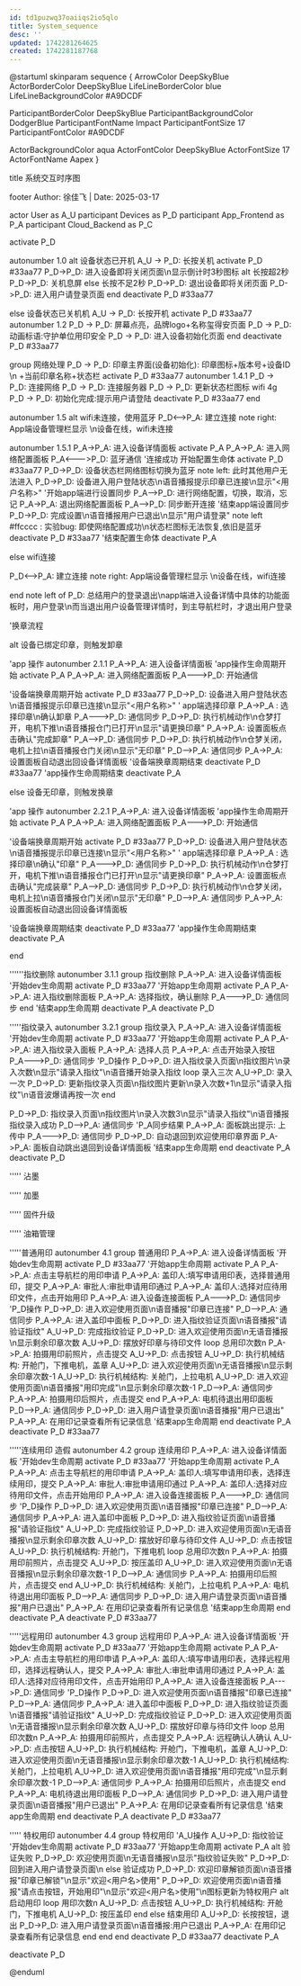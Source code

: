 ```yaml
---
id: td1puzwq37oaiiqs2io5qlo
title: System_sequence
desc: ''
updated: 1742281264625
created: 1742281187768
---
```


@startuml
skinparam sequence {
ArrowColor DeepSkyBlue
ActorBorderColor DeepSkyBlue
LifeLineBorderColor blue
LifeLineBackgroundColor #A9DCDF

ParticipantBorderColor DeepSkyBlue
ParticipantBackgroundColor DodgerBlue
ParticipantFontName Impact
ParticipantFontSize 17
ParticipantFontColor #A9DCDF

ActorBackgroundColor aqua
ActorFontColor DeepSkyBlue
ActorFontSize 17
ActorFontName Aapex
}

title 系统交互时序图

footer Author: 徐佳飞 | Date: 2025-03-17



actor User as A_U
participant Devices as P_D
participant App_Frontend as P_A
participant Cloud_Backend as P_C


activate P_D

autonumber 1.0
alt 设备状态已开机
A_U -> P_D: 长按关机
activate P_D #33aa77
P_D->P_D: 进入设备即将关闭页面\n显示倒计时3秒图标
  alt 长按超2秒
  P_D->P_D: 关机息屏
  else 长按不足2秒
    P_D->P_D: 退出设备即将关闭页面
    P_D->P_D: 进入用户请登录页面
  end
deactivate P_D #33aa77

else 设备状态已关机机
A_U -> P_D: 长按开机
activate P_D #33aa77
autonumber 1.2
P_D -> P_D: 屏幕点亮，品牌logo+名称玺得安页面
P_D -> P_D: 动画标语:守护单位用印安全
P_D -> P_D: 进入设备初始化页面
end
deactivate P_D #33aa77





group 网络处理
P_D -> P_D: 印章主界面(设备初始化): 印章图标+版本号+设备ID \n +当前印章名称+状态栏
activate P_D #33aa77
autonumber 1.4.1
P_D -> P_D: 连接网络
P_D -> P_D: 连接服务器
P_D -> P_D: 更新状态栏图标 wifi 4g
P_D -> P_D: 初始化完成:提示用户请登陆
deactivate P_D #33aa77
end


autonumber 1.5
alt wifi未连接，使用蓝牙
P_D<-->P_A: 建立连接
note right: App端设备管理栏显示 \n设备在线，wifi未连接

autonumber 1.5.1
P_A->P_A: 进入设备详情面板
activate P_A 
P_A->P_A: 进入网络配置面板
P_A<--->P_D: 蓝牙通信
'连接成功 开始配置生命体
activate P_D  #33aa77
P_D->P_D: 设备状态栏网络图标切换为蓝牙
note left: 此时其他用户无法进入
P_D->P_D: 设备进入用户登陆状态\n语音播报提示印章已连接\n显示"<用户名称>"
'开始app端进行设置同步
P_A-->P_D: 进行网络配置，切换，取消，忘记
P_A->P_A: 退出网络配置面板
P_A-->P_D: 同步断开连接
'结束app端设置同步
P_D->P_D: 完成设置\n语音播报用户已退出\n显示"用户请登录"
note left #ffcccc : 实验bug: 即使网络配置成功\n状态栏图标无法恢复,依旧是蓝牙
deactivate P_D #33aa77
'结束配置生命体
deactivate P_A

else wifi连接

P_D<-->P_A: 建立连接
note right: App端设备管理栏显示 \n设备在线，wifi连接

end
note left of P_D: 总结用户的登录退出\napp端进入设备详情中具体的功能面板时，用户登录\n而当退出用户设备管理详情时，到主导航栏时，才退出用户登录


'换章流程

alt 设备已绑定印章，则触发卸章

'app 操作
autonumber 2.1.1
P_A->P_A: 进入设备详情面板
'app操作生命周期开始
activate P_A 
P_A->P_A: 进入网络配置面板
P_A--->P_D: 开始通信

'设备端换章周期开始
activate P_D  #33aa77
P_D->P_D: 设备进入用户登陆状态\n语音播报提示印章已连接\n显示"<用户名称>"
' app端选择印章
P_A->P_A : 选择印章\n确认卸章
P_A--->P_D: 通信同步
P_D->P_D: 执行机械动作\n仓梦打开，电机下推\n语音播报仓门已打开\n显示"请更换印章"
P_A->P_A: 设置面板点击确认"完成卸章"
P_A-->P_D: 通信同步
P_D->P_D: 执行机械动作\n仓梦关闭，电机上拉\n语音播报仓门关闭\n显示"无印章"
P_D-->P_A: 通信同步
P_A->P_A: 设置面板自动退出回设备详情面板
'设备端换章周期结束
deactivate P_D #33aa77
'app操作生命周期结束
deactivate P_A 

else 设备无印章，则触发换章

'app 操作
autonumber 2.2.1
P_A->P_A: 进入设备详情面板
'app操作生命周期开始
activate P_A 
P_A->P_A: 进入网络配置面板
P_A--->P_D: 开始通信

'设备端换章周期开始
activate P_D  #33aa77
P_D->P_D: 设备进入用户登陆状态\n语音播报提示印章已连接\n显示"<用户名称>"
' app端选择印章
P_A->P_A : 选择印章\n确认"印章"
P_A--->P_D: 通信同步
P_D->P_D: 执行机械动作\n仓梦打开，电机下推\n语音播报仓门已打开\n显示"请更换印章"
P_A->P_A: 设置面板点击确认"完成装章"
P_A-->P_D: 通信同步
P_D->P_D: 执行机械动作\n仓梦关闭，电机上拉\n语音播报仓门关闭\n显示"无印章"
P_D-->P_A: 通信同步
P_A->P_A: 设置面板自动退出回设备详情面板

'设备端换章周期结束
deactivate P_D #33aa77
'app操作生命周期结束
deactivate P_A 

end


''''''指纹删除
autonumber 3.1.1
group 指纹删除
P_A->P_A: 进入设备详情面板
'开始dev生命周期
activate P_D #33aa77
'开始app生命周期
activate P_A 
P_A->P_A: 进入指纹删除面板
P_A->P_A: 选择指纹，确认删除
P_A--->P_D: 通信同步
end
'结束app生命周期
deactivate P_A
deactivate P_D

'''''指纹录入
autonumber 3.2.1
group 指纹录入
P_A->P_A: 进入设备详情面板
'开始dev生命周期
activate P_D #33aa77
'开始app生命周期
activate P_A 
P_A->P_A: 进入指纹录入面板
P_A->P_A: 选择人员
P_A->P_A: 点击开始录入按钮
P_A--->P_D: 通信同步
'P_D操作
P_D->P_D: 进入指纹录入页面\n指纹图片\n录入次数\n显示"请录入指纹"\n语音播开始录入指纹
  loop 录入三次
    A_U->P_D: 录入一次
    P_D->P_D: 更新指纹录入页面\n指纹图片更新\n录入次数+1\n显示"请录入指纹"\n语音波爆请再按一次
  end

P_D->P_D: 指纹录入页面\n指纹图片\n录入次数3\n显示"请录入指纹"\n语音播报指纹录入成功
P_D-->P_A: 通信同步
'P_A同步结果
P_A->P_A: 面板跳出提示: 上传中
P_A--->P_D: 通信同步
P_D->P_D: 自动退回到欢迎使用印章界面
P_A->P_A: 面板自动跳出退回到设备详情面板
'结束app生命周期
end
deactivate P_A
deactivate P_D

''''' 沾墨

''''' 加墨

''''' 固件升级

''''' 油箱管理

'''''普通用印
autonumber 4.1
group 普通用印
P_A->P_A: 进入设备详情面板
'开始dev生命周期
activate P_D  #33aa77
'开始app生命周期
activate P_A 
P_A->P_A: 点击主导航栏的用印申请
P_A->P_A: 盖印人:填写申请用印表，选择普通用印，提交
P_A->P_A: 审批人:审批申请用印通过
P_A->P_A: 盖印人:选择对应待用印文件，点击开始用印
P_A->P_A: 进入设备连接面板
P_A--->P_D: 通信同步
'P_D操作
P_D->P_D: 进入欢迎使用页面\n语音播报"印章已连接"
P_D-->P_A: 通信同步
P_A->P_A: 进入盖印中面板
P_D->P_D: 进入指纹验证页面\n语音播报"请验证指纹"
A_U->P_D: 完成指纹验证
P_D->P_D: 进入欢迎使用页面\n无语音播报\n显示剩余印章次数
A_U->P_D: 摆放好印章与待印文件
loop 总用印次数n
  P_A->P_A: 拍摄用印前照片，点击提交
  A_U->P_D: 点击按钮
  A_U->P_D: 执行机械结构: 开舱门，下推电机，盖章
  A_U->P_D: 进入欢迎使用页面\n无语音播报\n显示剩余印章次数-1
  A_U->P_D: 执行机械结构: 关舱门，上拉电机
  A_U->P_D: 进入欢迎使用页面\n语音播报"用印完成"\n显示剩余印章次数-1
  P_D-->P_A: 通信同步
  P_A->P_A: 拍摄用印后照片，点击提交
end
P_A->P_A: 电机待退出用印面板
P_D-->P_A: 通信同步
P_D->P_D: 进入用户请登录页面\n语音播报"用户已退出"
P_A->P_A: 在用印记录查看所有记录信息
'结束app生命周期
end
deactivate P_A
deactivate P_D #33aa77

'''''连续用印 造假
autonumber 4.2
group 连续用印
P_A->P_A: 进入设备详情面板
'开始dev生命周期
activate P_D #33aa77
'开始app生命周期
activate P_A 
P_A->P_A: 点击主导航栏的用印申请
P_A->P_A: 盖印人:填写申请用印表，选择连续用印，提交
P_A->P_A: 审批人:审批申请用印通过
P_A->P_A: 盖印人:选择对应待用印文件，点击开始用印
P_A->P_A: 进入设备连接面板
P_A--->P_D: 通信同步
'P_D操作
P_D->P_D: 进入欢迎使用页面\n语音播报"印章已连接"
P_D-->P_A: 通信同步
P_A->P_A: 进入盖印中面板
P_D->P_D: 进入指纹验证页面\n语音播报"请验证指纹"
A_U->P_D: 完成指纹验证
P_D->P_D: 进入欢迎使用页面\n无语音播报\n显示剩余印章次数
A_U->P_D: 摆放好印章与待印文件
A_U->P_D: 点击按钮
A_U->P_D: 执行机械结构: 开舱门，下推电机
loop 总用印次数n
  P_A->P_A: 拍摄用印前照片，点击提交
  A_U->P_D: 按压盖印
  A_U->P_D: 进入欢迎使用页面\n无语音播报\n显示剩余印章次数-1
  P_D-->P_A: 通信同步
  P_A->P_A: 拍摄用印后照片，点击提交
end
A_U->P_D: 执行机械结构: 关舱门，上拉电机
P_A->P_A: 电机待退出用印面板
P_D-->P_A: 通信同步
P_D->P_D: 进入用户请登录页面\n语音播报"用户已退出"
P_A->P_A: 在用印记录查看所有记录信息
'结束app生命周期
end
deactivate P_A
deactivate P_D #33aa77

'''''远程用印
autonumber 4.3
group 远程用印
P_A->P_A: 进入设备详情面板
'开始dev生命周期
activate P_D #33aa77
'开始app生命周期
activate P_A 
P_A->P_A: 点击主导航栏的用印申请
P_A->P_A: 盖印人:填写申请用印表，选择远程用印，选择远程确认人，提交
P_A->P_A: 审批人:审批申请用印通过
P_A->P_A: 盖印人:选择对应待用印文件，点击开始用印
P_A->P_A: 进入设备连接面板
P_A--->P_D: 通信同步
'P_D操作
P_D->P_D: 进入欢迎使用页面\n语音播报"印章已连接"
P_D-->P_A: 通信同步
P_A->P_A: 进入盖印中面板
P_D->P_D: 进入指纹验证页面\n语音播报"请验证指纹"
A_U->P_D: 完成指纹验证
P_D->P_D: 进入欢迎使用页面\n无语音播报\n显示剩余印章次数
A_U->P_D: 摆放好印章与待印文件
loop 总用印次数n
  P_A->P_A: 拍摄用印前照片，点击提交
  P_A->P_A: 远程确认人确认
  A_U->P_D: 点击按钮
  A_U->P_D: 执行机械结构: 开舱门，下推电机，盖章
  A_U->P_D: 进入欢迎使用页面\n无语音播报\n显示剩余印章次数-1
  A_U->P_D: 执行机械结构: 关舱门，上拉电机
  A_U->P_D: 进入欢迎使用页面\n语音播报"用印完成"\n显示剩余印章次数-1
  P_D-->P_A: 通信同步
  P_A->P_A: 拍摄用印后照片，点击提交
end
P_A->P_A: 电机待退出用印面板
P_D-->P_A: 通信同步
P_D->P_D: 进入用户请登录页面\n语音播报"用户已退出"
P_A->P_A: 在用印记录查看所有记录信息
'结束app生命周期
end
deactivate P_A
deactivate P_D #33aa77



''''' 特权用印
autonumber 4.4
group 特权用印
'A_U操作
A_U->P_D: 指纹验证
'开始dev生命周期
activate P_D #33aa77
'开始app生命周期
activate P_A 
alt 验证失败
P_D->P_D: 欢迎使用页面\n无语音播报\n显示"指纹验证失败"
P_D->P_D: 回到进入用户请登录页面\n
else 验证成功
P_D->P_D: 欢迎印章解锁页面\n语音播报"印章已解锁"\n显示"欢迎<用户名>使用"
P_D->P_D: 欢迎使用页面\n语音播报"请点击按钮，开始用印"\n显示"欢迎<用户名>使用"\n图标更新为特权用户
  alt 启动用印
    loop 用印次数n
    A_U->P_D: 点击按钮
    A_U->P_D: 执行机械结构: 开舱门，下推电机
    A_U->P_D: 按压盖印
    end
  else 结束用印
    A_U->P_D: 长按按钮，退出
    P_D->P_D: 进入用户请登录页面\n语音播报:用户已退出
    P_A->P_A: 在用印记录查看所有记录信息
  end
end
end
deactivate P_D #33aa77
deactivate P_A


deactivate P_D

@enduml